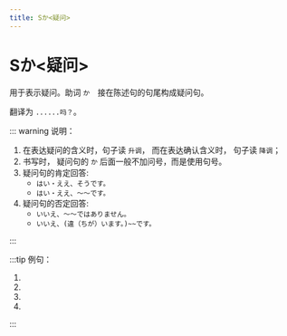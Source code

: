```yaml
---
title: Sか<疑问>
---
```


# Sか<疑问>

用于表示疑问。助词 `か`　接在陈述句的句尾构成疑问句。

翻译为 `......吗？`。

::: warning 说明：

1. 在表达疑问的含义时，句子读 `升调`， 而在表达确认含义时， 句子读 `降调`；
2. 书写时， 疑问句的 `か` 后面一般不加问号，而是使用句号。
3. 疑问句的肯定回答:　
   - `はい・ええ、そうです。`
   - `はい・ええ、〜〜です。`
4. 疑问句的否定回答:
   - `いいえ、〜〜ではありません。`
   - `いいえ、(違（ちが）います。)~~です。`

:::

:::tip 例句：

1. <grammer-content sentence="あ、[日本/にほん]の[方/かた]ですか。" trans='啊，是日本人吗？' />
2. <grammer-content sentence="[王/おう]さんは[日本/にほん][語科/ごか]の[方/かた]ですか。" trans='小王是日语系的吗？' />
3. <grammer-content sentence="[王/おう]さんは[高橋/たかはし]さんの[知/し]り[合/あ]いですか。" trans='小王是高桥的熟人吗？' />
4. <grammer-content sentence="ああ、[日本/にほん][語科/ごか]の[方/かた]ですか。" trans='啊， 是日语系的啊。' />

:::
